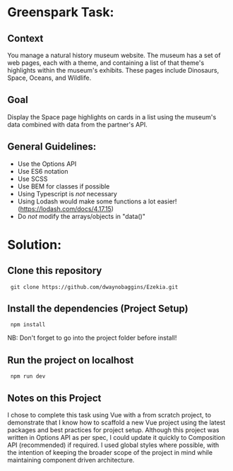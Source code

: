 # Greenspark Task:

## Context
You manage a natural history museum website. The museum has a set of web pages, each with a theme, and containing a list of that theme's highlights within the museum's exhibits.
These pages include Dinosaurs, Space, Oceans, and Wildlife.

## Goal
Display the Space page highlights on cards in a list using the museum's data combined with data from the partner's API.

## General Guidelines:
* Use the Options API
* Use ES6 notation
* Use SCSS
* Use BEM for classes if possible
* Using Typescript is *not* necessary
* Using Lodash would make some functions a lot easier! (https://lodash.com/docs/4.17.15)
* Do *not*  modify the arrays/objects in "data()"

# Solution:

## Clone this repository

     git clone https://github.com/dwaynobaggins/Ezekia.git 
     
## Install the dependencies (Project Setup)

     npm install  

NB: Don't forget to go into the project folder before install!

## Run the project on localhost

     npm run dev

## Notes on this Project

I chose to complete this task using Vue with a from scratch project, to demonstrate that I know how to scaffold a new Vue project using the latest packages and best practices for project setup. Although this project was written in Options API as per spec, I could update it quickly to Composition API (recommended) if required.
I used global styles where possible, with the intention of keeping the broader scope of the project in mind while maintaining component driven architecture.